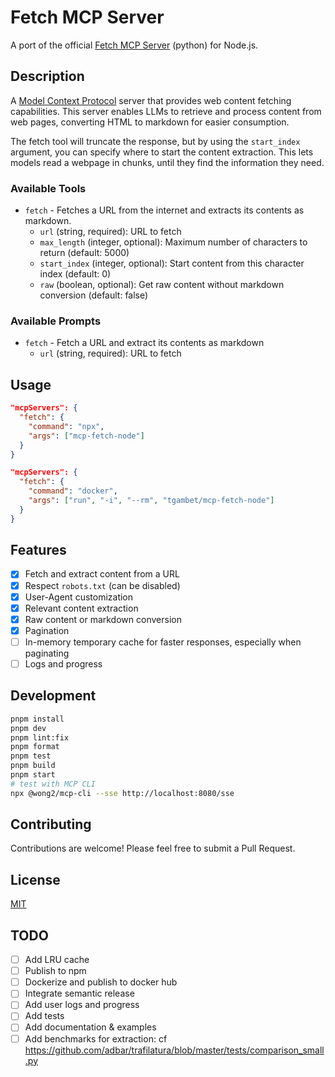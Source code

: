 # Fetch MCP Server

A port of the official [Fetch MCP Server](https://github.com/modelcontextprotocol/servers/tree/main/src/fetch) (python) for Node.js.

## Description

A [Model Context Protocol](https://modelcontextprotocol.io/) server that provides web content fetching capabilities. This server enables LLMs to retrieve and process content from web pages, converting HTML to markdown for easier consumption.

The fetch tool will truncate the response, but by using the `start_index` argument, you can specify where to start the content extraction. This lets models read a webpage in chunks, until they find the information they need.

### Available Tools

- `fetch` - Fetches a URL from the internet and extracts its contents as markdown.
  - `url` (string, required): URL to fetch
  - `max_length` (integer, optional): Maximum number of characters to return (default: 5000)
  - `start_index` (integer, optional): Start content from this character index (default: 0)
  - `raw` (boolean, optional): Get raw content without markdown conversion (default: false)

### Available Prompts

- `fetch` - Fetch a URL and extract its contents as markdown
  - `url` (string, required): URL to fetch

## Usage

```json
"mcpServers": {
  "fetch": {
    "command": "npx",
    "args": ["mcp-fetch-node"]
  }
}
```

```json
"mcpServers": {
  "fetch": {
    "command": "docker",
    "args": ["run", "-i", "--rm", "tgambet/mcp-fetch-node"]
  }
}
```

## Features

- [x] Fetch and extract content from a URL
- [x] Respect `robots.txt` (can be disabled)
- [x] User-Agent customization
- [x] Relevant content extraction
- [x] Raw content or markdown conversion
- [x] Pagination
- [ ] In-memory temporary cache for faster responses, especially when paginating
- [ ] Logs and progress

## Development

```bash
pnpm install
pnpm dev
pnpm lint:fix
pnpm format
pnpm test
pnpm build
pnpm start
# test with MCP CLI
npx @wong2/mcp-cli --sse http://localhost:8080/sse
```

## Contributing

Contributions are welcome! Please feel free to submit a Pull Request.

## License

[MIT](https://choosealicense.com/licenses/mit/)

## TODO

- [ ] Add LRU cache
- [ ] Publish to npm
- [ ] Dockerize and publish to docker hub
- [ ] Integrate semantic release
- [ ] Add user logs and progress
- [ ] Add tests
- [ ] Add documentation & examples
- [ ] Add benchmarks for extraction: cf https://github.com/adbar/trafilatura/blob/master/tests/comparison_small.py
